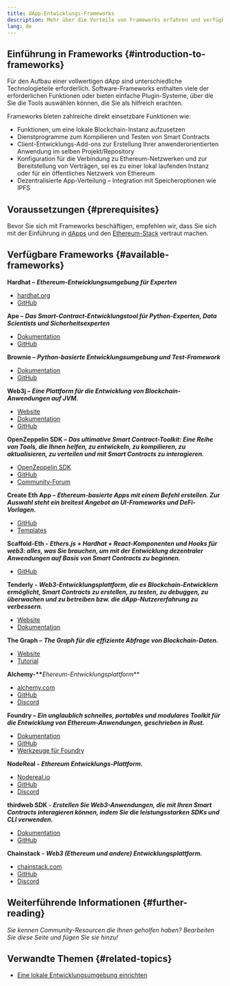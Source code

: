 ```yaml
---
title: dApp-Entwicklungs-Frameworks
description: Mehr über die Vorteile von Frameworks erfahren und verfügbare Optionen vergleichen
lang: de
---
```


## Einführung in Frameworks {#introduction-to-frameworks}

Für den Aufbau einer vollwertigen dApp sind unterschiedliche Technologieteile erforderlich. Software-Frameworks enthalten viele der erforderlichen Funktionen oder bieten einfache Plugin-Systeme, über die Sie die Tools auswählen können, die Sie als hilfreich erachten.

Frameworks bieten zahlreiche direkt einsetzbare Funktionen wie:

- Funktionen, um eine lokale Blockchain-Instanz aufzusetzen
- Dienstprogramme zum Kompilieren und Testen von Smart Contracts
- Client-Entwicklungs-Add-ons zur Erstellung Ihrer anwenderorientierten Anwendung im selben Projekt/Repository
- Konfiguration für die Verbindung zu Ethereum-Netzwerken und zur Bereitstellung von Verträgen, sei es zu einer lokal laufenden Instanz oder für ein öffentliches Netzwerk von Ethereum
- Dezentralisierte App-Verteilung – Integration mit Speicheroptionen wie IPFS

## Voraussetzungen {#prerequisites}

Bevor Sie sich mit Frameworks beschäftigen, empfehlen wir, dass Sie sich mit der Einführung in [dApps](/developers/docs/dapps/) und den [Ethereum-Stack](/developers/docs/ethereum-stack/) vertraut machen.

## Verfügbare Frameworks {#available-frameworks}

**Hardhat –** **_Ethereum-Entwicklungsumgebung für Experten_**

- [hardhat.org](https://hardhat.org)
- [GitHub](https://github.com/nomiclabs/hardhat)

**Ape –** **_Das Smart-Contract-Entwicklungstool für Python-Experten, Data Scientists und Sicherheitsexperten_**

- [Dokumentation](https://docs.apeworx.io/ape/stable/)
- [GitHub](https://github.com/ApeWorX/ape)

**Brownie –** **_Python-basierte Entwicklungsumgebung und Test-Framework_**

- [Dokumentation](https://eth-brownie.readthedocs.io/en/latest/)
- [GitHub](https://github.com/eth-brownie/brownie)

**Web3j –** **_Eine Plattform für die Entwicklung von Blockchain-Anwendungen auf JVM._**

- [Website](https://www.web3labs.com/web3j-sdk)
- [Dokumentation](https://docs.web3j.io)
- [GitHub](https://github.com/web3j/web3j)

**OpenZeppelin SDK –** **_Das ultimative Smart Contract-Toolkit: Eine Reihe von Tools, die Ihnen helfen, zu entwickeln, zu kompilieren, zu aktualisieren, zu verteilen und mit Smart Contracts zu interagieren._**

- [OpenZeppelin SDK](https://openzeppelin.com/sdk/)
- [GitHub](https://github.com/OpenZeppelin/openzeppelin-sdk)
- [Community-Forum](https://forum.openzeppelin.com/c/support/17)

**Create Eth App –** **_Ethereum-basierte Apps mit einem Befehl erstellen. Zur Auswahl steht ein breitest Angebot an UI-Frameworks und DeFi-Vorlagen._**

- [GitHub](https://github.com/paulrberg/create-eth-app)
- [Templates](https://github.com/PaulRBerg/create-eth-app/tree/develop/templates)

**Scaffold-Eth -** **_Ethers.js + Hardhat + React-Komponenten und Hooks für web3: alles, was Sie brauchen, um mit der Entwicklung dezentraler Anwendungen auf Basis von Smart Contracts zu beginnen._**

- [GitHub](https://github.com/scaffold-eth/scaffold-eth-2)

**Tenderly -** **_Web3-Entwicklungsplattform, die es Blockchain-Entwicklern ermöglicht, Smart Contracts zu erstellen, zu testen, zu debuggen, zu überwachen und zu betreiben bzw. die dApp-Nutzererfahrung zu verbessern._**

- [Website](https://tenderly.co/)
- [Dokumentation](https://docs.tenderly.co/ethereum-development-practices)

**The Graph –** **_The Graph für die effiziente Abfrage von Blockchain-Daten._**

- [Website](https://thegraph.com/)
- [Tutorial](/developers/tutorials/the-graph-fixing-web3-data-querying/)

**Alchemy-\*\***_Ehereum-Entwicklungsplattform_\*\*

- [alchemy.com](https://www.alchemy.com/)
- [GitHub](https://github.com/alchemyplatform)
- [Discord](https://discord.com/invite/A39JVCM)

**Foundry –** **_Ein unglaublich schnelles, portables und modulares Toolkit für die Entwicklung von Ethereum-Anwendungen, geschrieben in Rust._**

- [Dokumentation](https://book.getfoundry.sh/)
- [GitHub](https://github.com/gakonst/foundry/)
- [Werkzeuge für Foundry](https://github.com/crisgarner/awesome-foundry)

**NodeReal -** **_Ethereum Entwicklungs-Plattform._**

- [Nodereal.io](https://nodereal.io/)
- [GitHub](https://github.com/node-real)
- [Discord](https://discord.gg/V5k5gsuE)

**thirdweb SDK -** **_Erstellen Sie Web3-Anwendungen, die mit Ihren Smart Contracts interagieren können, indem Sie die leistungsstarken SDKs und CLI verwenden._**

- [Dokumentation](https://portal.thirdweb.com/sdk/)
- [GitHub](https://github.com/thirdweb-dev/)

**Chainstack -** **_Web3 (Ethereum und andere) Entwicklungsplattform._**

- [chainstack.com](https://www.chainstack.com/)
- [GitHub](https://github.com/chainstack)
- [Discord](https://discord.gg/BSb5zfp9AT)

## Weiterführende Informationen {#further-reading}

_Sie kennen Community-Resourcen die Ihnen geholfen haben? Bearbeiten Sie diese Seite und fügen Sie sie hinzu!_

## Verwandte Themen {#related-topics}

- [Eine lokale Entwicklungsumgebung einrichten](/developers/local-environment/)
